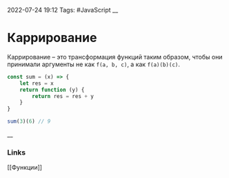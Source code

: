 2022-07-24 19:12
Tags: #JavaScript 
__
# Каррирование
Каррирование – это трансформация функций таким образом, чтобы они принимали аргументы не как `f(a, b, c)`, а как `f(a)(b)(c)`.

```ts
const sum = (x) => {  
    let res = x  
    return function (y) {  
        return res = res + y  
    }  
}

sum(3)(6) // 9
```


__
### Links
[[Функции]]